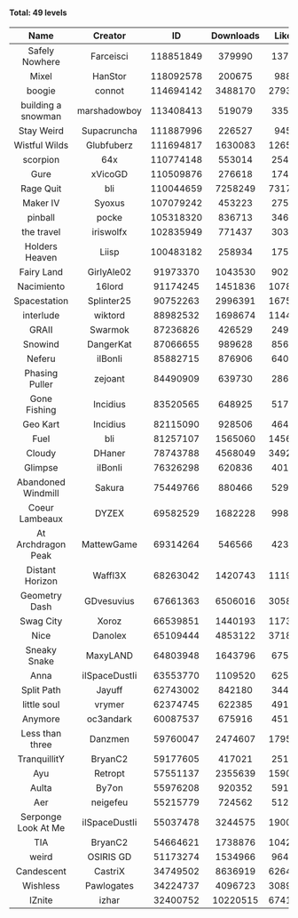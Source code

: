 #### Total: 49 levels

| Name | Creator | ID | Downloads | Likes |
|:---:|:---:|:---:|:---:|:---:|
| Safely Nowhere | Farceisci | 118851849 | 379990 | 13728
| Mixel | HanStor | 118092578 | 200675 | 9882
| boogie | connot | 114694142 | 3488170 | 279386
| building a snowman | marshadowboy | 113408413 | 519079 | 33580
| Stay Weird  | Supacruncha | 111887996 | 226527 | 9452
| Wistful Wilds | Glubfuberz | 111694817 | 1630083 | 126582
| scorpion | 64x | 110774148 | 553014 | 25404
| Gure | xVicoGD | 110509876 | 276618 | 17476
| Rage Quit | bli | 110044659 | 7258249 | 731784
| Maker IV | Syoxus | 107079242 | 453223 | 27552
| pinball | pocke | 105318320 | 836713 | 34681
| the travel | iriswolfx | 102835949 | 771437 | 30323
| Holders Heaven | Liisp | 100483182 | 258934 | 17569
| Fairy Land | GirlyAle02 | 91973370 | 1043530 | 90217
| Nacimiento | 16lord | 91174245 | 1451836 | 107817
| Spacestation | Splinter25 | 90752263 | 2996391 | 167550
| interlude | wiktord | 88982532 | 1698674 | 114452
| GRAII | Swarmok | 87236826 | 426529 | 24955
| Snowind | DangerKat | 87066655 | 989628 | 85626
| Neferu | iIBonIi | 85882715 | 876906 | 64012
| Phasing Puller | zejoant | 84490909 | 639730 | 28699
| Gone Fishing | Incidius | 83520565 | 648925 | 51714
| Geo Kart | Incidius | 82115090 | 928506 | 46422
| Fuel | bli | 81257107 | 1565060 | 145623
| Cloudy | DHaner | 78743788 | 4568049 | 349211
| Glimpse | iIBonIi | 76326298 | 620836 | 40197
| Abandoned Windmill | Sakura | 75449766 | 880466 | 52926
| Coeur Lambeaux | DYZEX | 69582529 | 1682228 | 99842
| At Archdragon Peak | MattewGame | 69314264 | 546566 | 42323
| Distant Horizon | Waffl3X | 68263042 | 1420743 | 111973
| Geometry Dash | GDvesuvius | 67661363 | 6506016 | 305883
| Swag City | Xoroz | 66539851 | 1440193 | 117339
| Nice | Danolex | 65109444 | 4853122 | 371896
| Sneaky Snake | MaxyLAND | 64803948 | 1643796 | 67579
| Anna | iISpaceDustIi | 63553770 | 1109520 | 62548
| Split Path | Jayuff | 62743002 | 842180 | 34486
| little soul | vrymer | 62374745 | 622385 | 49180
| Anymore | oc3andark | 60087537 | 675916 | 45174
| Less than three | Danzmen | 59760047 | 2474607 | 179580
| TranquillitY | BryanC2 | 59177605 | 417021 | 25111
| Ayu | Retropt | 57551137 | 2355639 | 159027
| Aulta | By7on | 55976208 | 920352 | 59129
| Aer | neigefeu | 55215779 | 724562 | 51275
| Serponge Look At Me | iISpaceDustIi | 55037478 | 3244575 | 190007
|  TIA | BryanC2 | 54664621 | 1738876 | 104243
| weird | OSIRIS GD | 51173274 | 1534966 | 96437
| Candescent | CastriX | 34749502 | 8636919 | 626489
| Wishless | Pawlogates | 34224737 | 4096723 | 308944
| IZnite | izhar | 32400752 | 10220515 | 674119
